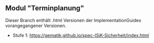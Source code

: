 ## Modul "Terminplanung" 


Dieser Branch enthält .html Versionen der ImplementationGuides vorangegangener Versionen. 

- Stufe 1: https://gematik.github.io/spec-ISiK-Sicherheit/index.html
